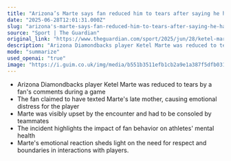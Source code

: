 ```yaml
---
title: "Arizona’s Marte says fan reduced him to tears after saying he had texted player’s late mother"
date: "2025-06-28T12:01:31.000Z"
slug: "arizona's-marte-says-fan-reduced-him-to-tears-after-saying-he-had-texted-player's-late-mother"
source: "Sport | The Guardian"
original_link: "https://www.theguardian.com/sport/2025/jun/28/ketel-marte-fan-comments-mother"
description: "Arizona Diamondbacks player Ketel Marte was reduced to tears by a fan's hurtful comments during a game, highlighting the impact of fan behavior on athletes' mental health and the need for respect and boundaries in interactions with players."
mode: "summarize"
used_openai: "true"
image: "https://i.guim.co.uk/img/media/b551b3511efb1cb2a9e1a387f5dfb0311550d802/533_0_5310_4250/master/5310.jpg?width=1200&height=630&quality=85&auto=format&fit=crop&overlay-align=bottom%2Cleft&overlay-width=100p&overlay-base64=L2ltZy9zdGF0aWMvb3ZlcmxheXMvdGctZGVmYXVsdC5wbmc&enable=upscale&s=f76b4cfb14496014563e45393933c21a"
---
```


- Arizona Diamondbacks player Ketel Marte was reduced to tears by a fan's comments during a game
- The fan claimed to have texted Marte's late mother, causing emotional distress for the player
- Marte was visibly upset by the encounter and had to be consoled by teammates
- The incident highlights the impact of fan behavior on athletes' mental health
- Marte's emotional reaction sheds light on the need for respect and boundaries in interactions with players.